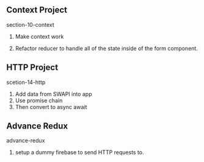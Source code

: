 ## Context Project

section-10-context

1. Make context work

2. Refactor reducer to handle all of the state inside of the form component.

## HTTP Project

scetion-14-http

1. Add data from SWAPI into app
2. Use promise chain
3. Then convert to async await

## Advance Redux

advance-redux

1. setup a dummy firebase to send HTTP requests to.
